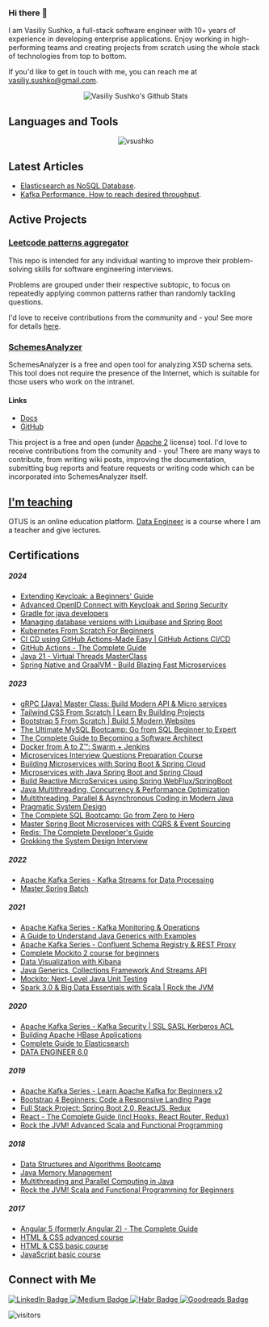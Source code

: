 ### Hi there 👋

I am Vasiliy Sushko, a full-stack software engineer with 10+ years of experience in developing enterprise applications. Enjoy working in high-performing teams and creating projects from scratch using the whole stack of technologies from top to bottom.

If you'd like to get in touch with me, you can reach me at <vasiliy.sushko@gmail.com>.

<p align="center">
  <img src="https://github-readme-stats.vercel.app/api?username=vsushko&show_icons=true" alt="Vasiliy Sushko's Github Stats"></img>
</p>

## Languages and Tools
<p align="center">
  <img src="https://github-readme-stats.vercel.app/api/top-langs?username=vsushko&show_icons=true&locale=en&layout=compact" alt="vsushko" />
</p>

## Latest Articles
- [Elasticsearch as NoSQL Database](https://medium.com/@vsushko/elasticsearch-as-nosql-database-8b887100b2c8).
- [Kafka Performance. How to reach desired throughput](https://medium.com/@vsushko/kafka-performance-how-to-reach-desired-throughput-196d73802e3c).

## Active Projects
### [Leetcode patterns aggregator](https://github.com/vsushko/leetcode-patterns-aggregator)
This repo is intended for any individual wanting to improve their problem-solving skills for software engineering interviews.

Problems are grouped under their respective subtopic, to focus on repeatedly applying common patterns rather than randomly tackling questions.

I'd love to receive contributions from the community and - you! See more for details [here](https://github.com/vsushko/leetcode-patterns-aggregator).
### [SchemesAnalyzer](https://github.com/vsushko/SchemesAnalyzer)
SchemesAnalyzer is a free and open tool for analyzing XSD schema sets. This tool does not require the presence of the Internet, which is suitable for those users who work on the intranet.

#### Links
* [Docs](https://github.com/vsushko/SchemesAnalyzer/wiki/Application-description)
* [GitHub](https://github.com/vsushko/SchemesAnalyzer)

This project is a free and open (under [Apache 2](https://www.apache.org/licenses/LICENSE-2.0.html) license) tool. I'd love to receive contributions from the comunity and - you! There are many ways to contribute, from writing wiki posts, improving the documentation, submitting bug reports and feature requests or writing code which can be incorporated into SchemesAnalyzer itself.

## [I'm teaching](https://otus.ru/teacher/1216)
OTUS is an online education platform. [Data Engineer](https://otus.ru/lessons/data-engineer/) is a course where I am a teacher and give lectures.

## Certifications
##### 2024
- [Extending Keycloak: a Beginners' Guide](https://www.udemy.com/certificate/UC-683c9095-1cbf-4faf-915a-b36be152ebf9/)
- [Advanced OpenID Connect with Keycloak and Spring Security](https://www.udemy.com/certificate/UC-dd29e304-5d58-4e2c-a849-62aff7237271/)
- [Gradle for java developers](https://www.udemy.com/certificate/UC-54de38a8-9812-4a8e-b9de-e5cbd8cff42a/)
- [Managing database versions with Liquibase and Spring Boot](https://www.udemy.com/certificate/UC-fa12b43c-4033-4cde-aa57-c5b80f1fd753/)
- [Kubernetes From Scratch For Beginners](https://www.udemy.com/certificate/UC-8f960237-a748-4e35-b0f7-76423a476239/)
- [CI CD using GitHub Actions-Made Easy | GitHub Actions CI/CD](https://www.udemy.com/certificate/UC-40390f96-5b46-458c-918b-60fb40621494/)
- [GitHub Actions - The Complete Guide](https://www.udemy.com/certificate/UC-e7b6cd4e-4e8d-468a-a0c1-9b18f09c3931/)
- [Java 21 - Virtual Threads MasterClass](https://www.udemy.com/certificate/UC-da82dff4-8d01-4652-ad10-0f27fbae8bed/)
- [Spring Native and GraalVM - Build Blazing Fast Microservices](https://www.udemy.com/certificate/UC-a555acf9-ac16-463b-a37d-bbbb503e8086/)
##### 2023
- [gRPC [Java] Master Class: Build Modern API & Micro services](https://www.udemy.com/certificate/UC-fe02a9cc-34d4-4870-8dd1-f9b7d32bacf6/)
- [Tailwind CSS From Scratch | Learn By Building Projects](https://www.udemy.com/certificate/UC-73722f31-d679-4c25-8e54-c7a2e9aaeec6/)
- [Bootstrap 5 From Scratch | Build 5 Modern Websites](https://www.udemy.com/certificate/UC-581de0ae-d86e-49a7-9dd5-7d8ebc634bef/)
- [The Ultimate MySQL Bootcamp: Go from SQL Beginner to Expert](https://www.udemy.com/certificate/UC-25e77859-dc99-4f81-a3f4-e599289f3d50/)
- [The Complete Guide to Becoming a Software Architect](https://www.udemy.com/certificate/UC-e392f765-54a6-4a81-b38c-be1d6dc42609/)
- [Docker from A to Z™: Swarm + Jenkins](https://www.udemy.com/certificate/UC-37e0f06c-e469-4e2a-a126-24e7c98bdafc/)
- [Microservices Interview Questions Preparation Course](https://www.udemy.com/certificate/UC-75b4f233-614a-4dae-ac7c-21b7e96e6092/)
- [Building Microservices with Spring Boot & Spring Cloud](https://www.udemy.com/certificate/UC-f9bf014a-f4f6-4501-94e9-326a096ed926/)
- [Microservices with Java Spring Boot and Spring Cloud](https://www.udemy.com/certificate/UC-abb77d2b-cb93-40dc-a35c-1a86b8236c0f/)
- [Build Reactive MicroServices using Spring WebFlux/SpringBoot](https://www.udemy.com/certificate/UC-abb77d2b-cb93-40dc-a35c-1a86b8236c0f/)
- [Java Multithreading, Concurrency & Performance Optimization](https://www.udemy.com/certificate/UC-df0bf0e0-d1c0-4b58-ad05-11db91e55d5a/)
- [Multithreading, Parallel & Asynchronous Coding in Modern Java](https://www.udemy.com/certificate/UC-1973923d-020a-4bfb-a2df-8567cd33f8a3/)
- [Pragmatic System Design](https://www.udemy.com/certificate/UC-53f3a23d-20dd-40b6-b330-86a20601963a/)
- [The Complete SQL Bootcamp: Go from Zero to Hero](https://www.udemy.com/certificate/UC-02140c5a-cf8c-495f-b227-af83ad4cba39/)
- [Master Spring Boot Microservices with CQRS & Event Sourcing](https://www.udemy.com/certificate/UC-f3bfe50f-45a9-49d6-9a9a-24a44b656a96/)
- [Redis: The Complete Developer's Guide](https://www.udemy.com/certificate/UC-9014109f-a216-4d4a-9b97-b2554a356856/)
- [Grokking the System Design Interview](https://www.educative.io/verify-certificate/1Y4Pv2yGGJliOqEOjPx5WksOKg2WJv5PnUp)

##### 2022
- [Apache Kafka Series - Kafka Streams for Data Processing](https://www.udemy.com/certificate/UC-4426924b-1b7f-4538-ab38-101a7f39edb4/)
- [Master Spring Batch](https://www.udemy.com/certificate/UC-85d8c0a3-5028-4f0e-a131-732c26c3fcb1/)
##### 2021
- [Apache Kafka Series - Kafka Monitoring & Operations](https://www.udemy.com/certificate/UC-a9e1eaff-3b42-42b8-a1ce-a68b378c8c0b/)
- [A Guide to Understand Java Generics with Examples](https://www.udemy.com/certificate/UC-55f3675d-3a65-4222-b9b2-dd747e61badf/)
- [Apache Kafka Series - Confluent Schema Registry & REST Proxy](https://www.udemy.com/certificate/UC-e1abc6c1-85f7-426a-b56c-ab769f6b9c53/)
- [Complete Mockito 2 course for beginners](https://www.udemy.com/certificate/UC-b7947f5b-fc8f-494e-9c1e-a72d6a060b8d/)
- [Data Visualization with Kibana](https://www.udemy.com/certificate/UC-3e0f18e7-439b-48f2-8894-d34f38c7c0fb/)
- [Java Generics, Collections Framework And Streams API](https://www.udemy.com/certificate/UC-75b7ca9a-6612-47a5-9777-5782f76c53e9/)
- [Mockito: Next-Level Java Unit Testing](https://www.udemy.com/certificate/UC-3fdced21-07f5-4040-bb7e-f755b7fa6d68/)
- [Spark 3.0 & Big Data Essentials with Scala | Rock the JVM](https://www.udemy.com/certificate/UC-a985778e-add1-4774-b4e3-aafc603e95cd/)
##### 2020
- [Apache Kafka Series - Kafka Security | SSL SASL Kerberos ACL](https://www.udemy.com/certificate/UC-020aab1e-30cc-4a5a-8991-2c2cdbe8c0e0/)
- [Building Apache HBase Applications](https://www.udemy.com/certificate/UC-dc2ed9e1-922d-43ab-8ea9-6fb8a9b96d16/)
- [Complete Guide to Elasticsearch](https://www.udemy.com/certificate/UC-951778c8-9dae-4c16-8938-434d35b8b59f/)
- [DATA ENGINEER 6.0](http://lk-de.newprolab.com/certificate/vasiliy.sushko/1a7955c8a09d05cad864433bc12f2c31cce93436d37edcc61518b03ba7daf96f8a3aa2d3c9404ddc5545c14dd66d95614aecac255813b71ff8becdcb115d31bf)
##### 2019
- [Apache Kafka Series - Learn Apache Kafka for Beginners v2](https://www.udemy.com/certificate/UC-60N33MWA/)
- [Bootstrap 4 Beginners: Code a Responsive Landing Page](https://www.udemy.com/certificate/UC-B224IJNJ/)
- [Full Stack Project: Spring Boot 2.0, ReactJS, Redux](https://www.udemy.com/certificate/UC-HGZCQT22/)
- [React - The Complete Guide (incl Hooks, React Router, Redux)](https://www.udemy.com/certificate/UC-PRKZ55YS/)
- [Rock the JVM! Advanced Scala and Functional Programming](https://www.udemy.com/certificate/UC-T9KM27C1)
##### 2018
- [Data Structures and Algorithms Bootcamp](https://www.udemy.com/certificate/UC-1EFJT6QD/)
- [Java Memory Management](https://www.udemy.com/certificate/UC-SZR7O840/)
- [Multithreading and Parallel Computing in Java](https://www.udemy.com/certificate/UC-N3IPUWO5/)
- [Rock the JVM! Scala and Functional Programming for Beginners](https://www.udemy.com/certificate/UC-B7QQ7EV7/)
##### 2017
- [Angular 5 (formerly Angular 2) - The Complete Guide](https://www.udemy.com/certificate/UC-GLSNL3P0)
- [HTML & CSS advanced course](https://assets.htmlacademy.ru/certificates/intensive/47/465123.pdf)
- [HTML & CSS basic course](https://assets.htmlacademy.ru/certificates/intensive/43/465123.pdf)
- [JavaScript basic course](https://assets.htmlacademy.ru/certificates/intensive/55/465123.pdf)

## Connect with Me
<div id="badges">
  <a href="https://www.linkedin.com/in/vasiliy-sushko">
    <img src="https://img.shields.io/static/v1?style=for-the-badge&message=LinkedIn&color=0A66C2&logo=LinkedIn&logoColor=FFFFFF&label=" alt="LinkedIn Badge"/>
  </a>
    <a href="https://medium.com/@vsushko">
    <img src="https://img.shields.io/static/v1?style=for-the-badge&message=Medium&color=000000&logo=Medium&logoColor=FFFFFF&label=" alt="Medium Badge"/>
  </a>
  </a>
    <a href="https://habr.com/ru/users/vsprog">
    <img src="https://img.shields.io/static/v1?style=for-the-badge&message=Habr&color=65A3BE&logo=Habr&logoColor=FFFFFF&label=" alt="Habr Badge"/>
  </a>
    </a>
    <a href="https://habr.com/ru/users/vsprog">
    <img src="https://img.shields.io/static/v1?style=for-the-badge&message=Goodreads&color=372213&logo=Goodreads&logoColor=FFFFFF&label=" alt="Goodreads Badge"/>
  </a>
</div>

![visitors](https://visitor-badge.glitch.me/badge?page_id=vsushko.vsushko&left_color=blue&right_color=red)
